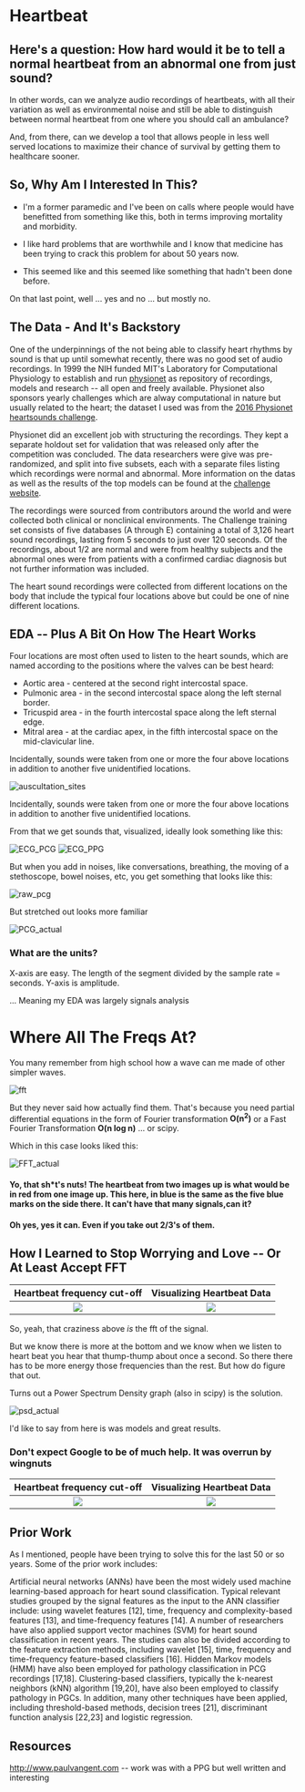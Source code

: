 # Heartbeat

## Here's a question: How hard would it be to tell a normal heartbeat from an abnormal one from just sound?
In other words, can we analyze audio recordings of heartbeats, with all their variation as well as environmental noise and still be able to distinguish between normal heartbeat from one where you should call an ambulance? 

And, from there, can we develop a tool that allows people in less well served locations to maximize their chance of survival by getting them to healthcare sooner.


## So, Why Am I Interested In This?

* I'm a former paramedic and I've been on calls where people would have benefitted from something like this, both in terms improving mortality and morbidity.

* I like hard problems that are worthwhile and I know that medicine has been trying to crack this problem for about 50 years now.

* This seemed like and this seemed like something that hadn't been done before.

On that last point, well ... yes and no ... but mostly no.


## The Data - And It's Backstory 
One of the underpinnings of the not being able to classify heart rhythms by sound is that up until somewhat recently, there was no good set of audio recordings. In 1999 the NIH funded MIT's Laboratory for Computational Physiology to establish and run [physionet](https://physionet.org/) as repository of recordings, models and research -- all open and freely available. Physionet also sponsors yearly challenges which are alway computational in nature but usually related to the heart; the dataset I used was from the [2016 Physionet heartsounds challenge](https://physionet.org/content/challenge-2016/1.0.0/).

Physionet did an excellent job with structuring the recordings. They kept a separate holdout set for validation that was released only after the competition was concluded. The data researchers were give was pre-randomized, and split into five subsets, each with a separate files listing which recordings were normal and abnormal. More information on the datas as well as the results of the top models can be found at the [challenge website](https://physionet.org/content/challenge-2016/1.0.0/).

The recordings were sourced from contributors around the world and were collected both clinical or nonclinical environments.  The Challenge training set consists of five databases (A through E) containing a total of 3,126 heart sound recordings, lasting from 5 seconds to just over 120 seconds. Of the recordings, about 1/2 are normal and were from healthy subjects and the abnormal ones were from patients with a confirmed cardiac diagnosis but not further information was included.

The heart sound recordings were collected from different locations on the body that include the typical four locations above but could be one of nine different locations.


## EDA -- Plus A Bit On How The Heart Works

Four locations are most often used to listen to the heart sounds, which are named according to the positions where the valves can be best heard:

* Aortic area - centered at the second right intercostal space.
* Pulmonic area - in the second intercostal space along the left sternal border.
* Tricuspid area - in the fourth intercostal space along the left sternal edge.
* Mitral area - at the cardiac apex, in the fifth intercostal space on the mid-clavicular line.

Incidentally, sounds were taken from one or more the four above locations in addition to another five unidentified locations.

![auscultation_sites](images/auscultation_sites.png)

Incidentally, sounds were taken from one or more the four above locations in addition to another five unidentified locations.

From that we get sounds that, visualized, ideally look something like this:

![ECG_PCG](images/EKG_PCG.png)
![ECG_PPG](images/ppg.png)

But when you add in noises, like conversations, breathing, the moving of a stethoscope, bowel noises, etc, you get something that looks like this:

![raw_pcg](images/raw_pcg.png)

But stretched out looks more familiar

![PCG_actual](images/PCG_actual.png)

### What are the units?

X-axis are easy. The length of the segment divided by the sample rate = seconds.
Y-axis is amplitude.

... Meaning my EDA was largely signals analysis

# Where All The Freqs At?

You many remember from high school how a wave can me made of other simpler waves.

![fft](images/fft.png)

But they never said how actually find them. That's because you need partial differential equations in the form of Fourier transformation __O(n<sup>2</sup>)__ or a Fast Fourier Transformation __O(n log n)__ ... or scipy.

Which in this case looks liked this:

![FFT_actual](images/FFT_actual.png)

#### Yo, that sh*t's nuts! The heartbeat from two images up is what would be in red from one image up. This here, in blue is the same as the five blue marks on the side there. It can't have that many signals,can it?

#### Oh yes, yes it can. Even if you take out 2/3's of them.

## How I Learned to Stop Worrying and Love -- Or At Least Accept FFT 


Heartbeat frequency cut-off           |  Visualizing Heartbeat Data
:-------------------------:|:-------------------------:
![](images/toy_signal.png?)  |  ![](images/toy_fft.png?)

So, yeah, that craziness above _is_ the fft of the signal.

But we know there is more at the bottom and we know when we listen to heart beat you hear that thump-thump about once a second. So there there has to be more energy those frequencies than the rest. But how do figure that out.

Turns out a Power Spectrum Density graph (also in scipy) is the solution.

![psd_actual](images/psd_actual.png)



I'd like to say from here is was models and great results.

### Don't expect Google to be of much help. It was overrun by wingnuts

Heartbeat frequency cut-off           |  Visualizing Heartbeat Data
:-------------------------:|:-------------------------:
![](images/Heart_hz_freq_not_such_a_good_search_term.png?)  |  ![](images/Visualizing_Heartbeats_not_such_a_search_term.png?)



## Prior Work
As I mentioned, people have been trying to solve this for the last 50 or so years. Some of the prior work includes:

Artificial neural networks (ANNs) have been the most widely used machine learning-based approach for heart sound classification. Typical relevant studies grouped by the signal features as the input to the ANN classifier include: using wavelet features [12], time, frequency and complexity-based features [13], and time-frequency features [14]. A number of researchers have also applied support vector machines (SVM) for heart sound classification in recent years. The studies can also be divided according to the feature extraction methods, including wavelet [15], time, frequency and time-frequency feature-based classifiers [16]. Hidden Markov models (HMM) have also been employed for pathology classification in PCG recordings [17,18]. Clustering-based classifiers, typically the k-nearest neighbors (kNN) algorithm [19,20], have also been employed to classify pathology in PGCs. In addition, many other techniques have been applied, including threshold-based methods, decision trees [21], discriminant function analysis [22,23] and logistic regression.




## Resources
http://www.paulvangent.com -- work was with a PPG but well written and interesting
